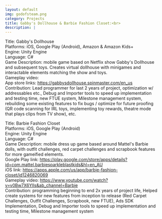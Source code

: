 ```yaml
---
layout: default
img: godofsteam.png
category: Projects
title: Gabby's Dollhouse & Barbie Fashion Closet:<br>
description: |
---
```

Title: Gabby's Dollhouse
<br>Platforms: iOS, Google Play (Android), Amazon & Amazon Kids+
<br>Engine: Unity Engine
<br>Language: C#
<br>Game Description: mobile game based on Netflix show Gabby's Dollhouse and subsequent toys. Creates virtual dollhouse with minigames and interactable elements matching the show and toys. 
<br>Gameplay video: 
<br> App store links: https://gabbysdollhouse.spinmaster.com/en_us 
<br>Contribution: Lead programmer for last 2 years of project, optimization w/ addressables etc., Debug and Importer tools to speed up implementation and testing time, new FTUE system, Milestone management system, rebuilding some existing features to fix bugs / optimize for future proofing (QR code scanning for IRL toys, implementing toy rewards, theatre mode that plays clips from TV show), etc.

Title: Barbie Fashion Closet
<br>Platforms: iOS, Google Play (Android)
<br>Engine: Unity Engine
<br>Language: C#
<br>Game Description: mobile dress up game based around Mattel's Barbie dolls, with outfit challenges, red carpet challenges and scrapbook features for more gameified elements. 
<br> Google Play link: https://play.google.com/store/apps/details?id=com.mattel.barbiesparkleblastkids&hl=en_AU
<br> iOS link: https://apps.apple.com/us/app/barbie-fashion-closet/id1246820069
<br> Gameplay video: https://www.youtube.com/watch?v=v0Bw7X6YlIs&ab_channel=Barbie
<br>Contribution: programming beginning to end 2x years of project life, Helped create systems for new features from inception to release (Red Carpet Challenges, Outfit Challenges, Scrapbook, new FTUE), Ads SDK Implementation, Debug and Importer tools to speed up implementation and testing time, Milestone management system
